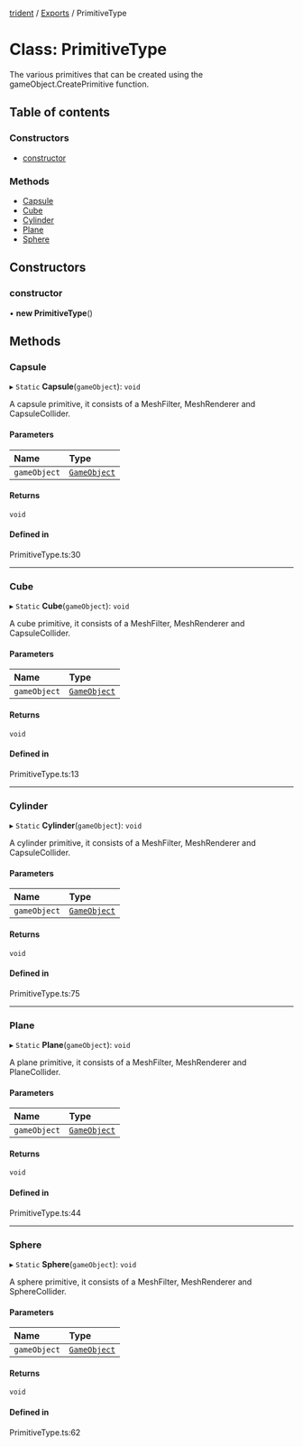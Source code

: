 [trident](../README.md) / [Exports](../modules.md) / PrimitiveType

# Class: PrimitiveType

The various primitives that can be created using the gameObject.CreatePrimitive function.

## Table of contents

### Constructors

- [constructor](PrimitiveType.md#constructor)

### Methods

- [Capsule](PrimitiveType.md#capsule)
- [Cube](PrimitiveType.md#cube)
- [Cylinder](PrimitiveType.md#cylinder)
- [Plane](PrimitiveType.md#plane)
- [Sphere](PrimitiveType.md#sphere)

## Constructors

### constructor

• **new PrimitiveType**()

## Methods

### Capsule

▸ `Static` **Capsule**(`gameObject`): `void`

A capsule primitive, it consists of a MeshFilter, MeshRenderer and CapsuleCollider.

#### Parameters

| Name | Type |
| :------ | :------ |
| `gameObject` | [`GameObject`](GameObject.md) |

#### Returns

`void`

#### Defined in

PrimitiveType.ts:30

___

### Cube

▸ `Static` **Cube**(`gameObject`): `void`

A cube primitive, it consists of a MeshFilter, MeshRenderer and CapsuleCollider.

#### Parameters

| Name | Type |
| :------ | :------ |
| `gameObject` | [`GameObject`](GameObject.md) |

#### Returns

`void`

#### Defined in

PrimitiveType.ts:13

___

### Cylinder

▸ `Static` **Cylinder**(`gameObject`): `void`

A cylinder primitive, it consists of a MeshFilter, MeshRenderer and CapsuleCollider.

#### Parameters

| Name | Type |
| :------ | :------ |
| `gameObject` | [`GameObject`](GameObject.md) |

#### Returns

`void`

#### Defined in

PrimitiveType.ts:75

___

### Plane

▸ `Static` **Plane**(`gameObject`): `void`

A plane primitive, it consists of a MeshFilter, MeshRenderer and PlaneCollider.

#### Parameters

| Name | Type |
| :------ | :------ |
| `gameObject` | [`GameObject`](GameObject.md) |

#### Returns

`void`

#### Defined in

PrimitiveType.ts:44

___

### Sphere

▸ `Static` **Sphere**(`gameObject`): `void`

A sphere primitive, it consists of a MeshFilter, MeshRenderer and SphereCollider.

#### Parameters

| Name | Type |
| :------ | :------ |
| `gameObject` | [`GameObject`](GameObject.md) |

#### Returns

`void`

#### Defined in

PrimitiveType.ts:62
